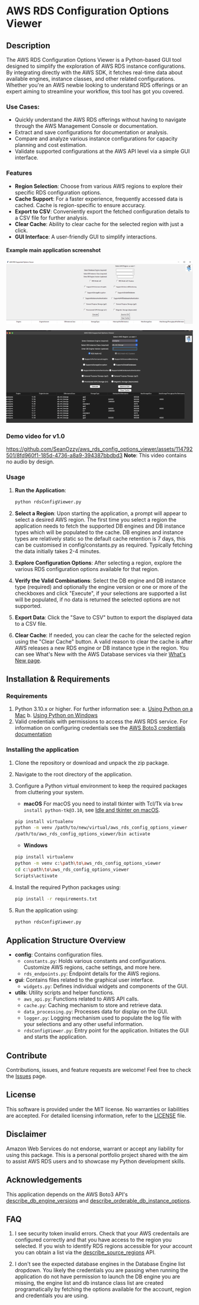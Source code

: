 # AWS RDS Configuration Options Viewer

## Description
The AWS RDS Configuration Options Viewer is a Python-based GUI tool designed to simplify the exploration of AWS RDS instance configurations. By integrating directly with the AWS SDK, it fetches real-time data about available engines, instance classes, and other related configurations. Whether you're an AWS newbie looking to understand RDS offerings or an expert aiming to streamline your workflow, this tool has got you covered.

### Use Cases:
- Quickly understand the AWS RDS offerings without having to navigate through the AWS Management Console or documentation.
- Extract and save configurations for documentation or analysis.
- Compare and analyze various instance configurations for capacity planning and cost estimation.
- Validate supported configurations at the AWS API level via a simple GUI interface.

### Features

- **Region Selection**: Choose from various AWS regions to explore their specific RDS configuration options.
- **Cache Support**: For a faster experience, frequently accessed data is cached. Cache is region-specific to ensure accuracy.
- **Export to CSV**: Conveniently export the fetched configuration details to a CSV file for further analysis.
- **Clear Cache**: Ability to clear cache for the selected region with just a click.
- **GUI Interface**: A user-friendly GUI to simplify interactions.

#### Example main application screenshot
![Main application on Windows](examples/screenshots/main_application_ss_v1.PNG)

![Main application on macOS](examples/screenshots/macos_main_application_ss_v1.png)

### Demo video for v1.0

https://github.com/SeanOzzy/aws_rds_config_options_viewer/assets/114792501/8fd960f1-185d-4736-a8a9-394387bbdbd3
**Note**: This video contains no audio by design.

### Usage

1. **Run the Application**:
   ```sh
   python rdsConfigViewer.py
   ```

2. **Select a Region**: Upon starting the application, a prompt will appear to select a desired AWS region. The first time you select a region the application needs to fetch the supported DB engines and DB instance types which will be populated to the cache. DB engines and instance types are relatively static so the default cache retention is 7 days, this can be customised in config/constants.py as required. Typically fetching the data initially takes 2-4 minutes.

3. **Explore Configuration Options**: After selecting a region, explore the various RDS configuration options available for that region.

4. **Verify the Valid Combinations**: Select the DB engine and DB instance type (required) and optionally the engine version or one or more of the checkboxes and click "Execute", if your selections are supported a list will be populated, if no data is returned the selected options are not supported.

5. **Export Data**: Click the "Save to CSV" button to export the displayed data to a CSV file.

6. **Clear Cache**: If needed, you can clear the cache for the selected region using the "Clear Cache" button. A valid reason to clear the cache is after AWS releases a new RDS engine or DB instance type in the region. You can see What's New with the AWS Database services via their [What's New page](https://aws.amazon.com/about-aws/whats-new/database/?whats-new-content.sort-by=item.additionalFields.postDateTime&whats-new-content.sort-order=desc&awsf.whats-new-products=*all).

## Installation & Requirements

### Requirements

1. Python 3.10.x or higher. For further information see:
    a. [Using Python on a Mac](https://docs.python.org/3/using/mac.html)
    b. [Using Python on Windows](https://docs.python.org/3/using/windows.html)
2. Valid credentials with permissions to access the AWS RDS service. For information on configuring credentials see the [AWS Boto3 credentials documentation](https://boto3.amazonaws.com/v1/documentation/api/latest/guide/credentials.html)

### Installing the application
1. Clone the repository or download and unpack the zip package.
2. Navigate to the root directory of the application.
3. Configure a Python virtual environment to keep the required packages from cluttering your system.
    - **macOS**
    For macOS you need to install tkinter with Tcl/Tk via ```brew install python-tk@3.10```, see [Idle and tkinter on macOS](https://www.python.org/download/mac/tcltk/).
    ```bash
    pip install virtualenv
    python -m venv /path/to/new/virtual/aws_rds_config_options_viewer
    /path/to/aws_rds_config_options_viewer/bin activate
    ```

    - **Windows**
    ```bash
    pip install virtualenv
    python -m venv c:\path\to\aws_rds_config_options_viewer
    cd c:\path\to\aws_rds_config_options_viewer
    Scripts\activate
    ```
4. Install the required Python packages using:
    ```bash
    pip install -r requirements.txt
    ```
5. Run the application using:
    ```bash
    python rdsConfigViewer.py
    ```

## Application Structure Overview

- **config**: Contains configuration files.
    - `constants.py`: Holds various constants and configurations. Customize AWS regions, cache settings, and more here.
    - `rds_endpoints.py`: Endpoint details for the AWS regions. 
- **gui**: Contains files related to the graphical user interface.
    - `widgets.py`: Defines individual widgets and components of the GUI.
- **utils**: Utility scripts and helper functions.
    - `aws_api.py`: Functions related to AWS API calls.
    - `cache.py`: Caching mechanism to store and retrieve data.
    - `data_processing.py`: Processes data for display on the GUI.
    - `logger.py`: Logging mechanism used to populate the log file with your selections and any other useful information.
    - `rdsConfigViewer.py`: Entry point for the application. Initiates the GUI and starts the application.

## Contribute

Contributions, issues, and feature requests are welcome! Feel free to check the [Issues](https://github.com/SeanOzzy/aws_rds_config_options_viewer/issues) page.

## License

This software is provided under the MIT license. No warranties or liabilities are accepted. For detailed licensing information, refer to the [LICENSE](LICENSE) file.

## Disclaimer
Amazon Web Services do not endorse, warrant or accept any liability for using this package. This is a personal portfolio project shared with the aim to assist AWS RDS users and to showcase my Python development skills.

## Acknowledgements
This application depends on the AWS Boto3 API's [describe_db_engine_versions](https://boto3.amazonaws.com/v1/documentation/api/latest/reference/services/rds/client/describe_db_engine_versions.html) and [describe_orderable_db_instance_options](https://boto3.amazonaws.com/v1/documentation/api/latest/reference/services/rds/client/describe_orderable_db_instance_options.html).

## FAQ
1.  I see security token invalid errors.
    Check that your AWS credentails are configured correctly and that you have access to the region you selected. If you wish to identify RDS regions accessible for your account you can obtain a list via the [describe_source_regions](https://boto3.amazonaws.com/v1/documentation/api/latest/reference/services/rds/client/describe_source_regions.html) API.

2.  I don't see the expected database engines in the Database Engine list dropdown.
    You likely the credentials you are passing when running the application do not have permission to launch the DB engine you are missing, the engine list and db instance class list are created programatically by fetching the options available for the account, region and credentials you are using.
